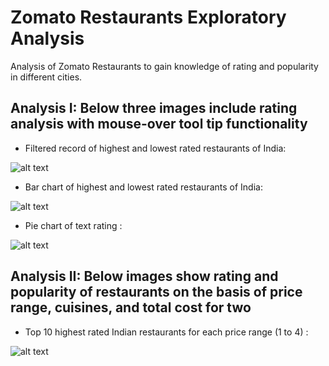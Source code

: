 # Zomato Restaurants Exploratory Analysis

Analysis of Zomato Restaurants to gain knowledge of rating and popularity in different cities.

## Analysis I: Below three images include rating analysis with mouse-over tool tip functionality

- Filtered record of highest and lowest rated restaurants of India:

![alt text](https://raw.githubusercontent.com/karankharecha/Zomato_Restaurants_Analysis/master/output_files/max_min_rating_csv.png)

- Bar chart of highest and lowest rated restaurants of India:

![alt text](https://raw.githubusercontent.com/karankharecha/Zomato_Restaurants_Analysis/master/output_files/max_min_rating.png)

- Pie chart of text rating :

![alt text](https://raw.githubusercontent.com/karankharecha/Zomato_Restaurants_Analysis/master/output_files/text_rating.png)

## Analysis II: Below images show rating and popularity of restaurants on the basis of  price range, cuisines, and total cost for two

- Top 10 highest rated Indian restaurants for each price range (1 to 4) :

![alt text](https://raw.githubusercontent.com/karankharecha/Zomato_Restaurants_Analysis/master/output_files/price_range.png)
